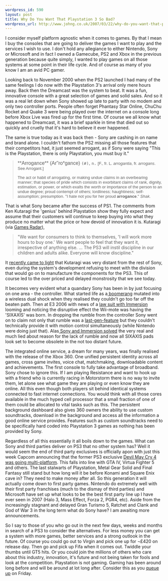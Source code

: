 ```yaml
--- 
wordpress_id: 590
layout: post
title: Why Do You Want That Playstation 3 So Bad?
wordpress_url: http://www.johng.co.uk/2007/03/22/why-do-you-want-that-playstation-3-so-bad/
---
```

I consider myself platform agnostic when it comes to games. By that I mean I buy the consoles that are going to deliver the games I want to play and the services I wish to use. I don't hold any allegiance to either Nintendo, Sony or Microsoft and in fact I owned a Gamecube, PS2 and Xbox in the previous generation because quite simply, I wanted to play games on all those systems at some point in their life cycle. And of course as many of you know I am an avid PC gamer.

Looking back to November 2000 when the PS2 launched I had many of the same feelings I do now with the Playstation 3's arrival only mere hours away. Back then the Dreamcast was the system to beat. It was a fun, innovative console with a great selection of games and solid sales. And so it was a real let down when Sony showed up late to party with no modem and only two controller ports. People often forget Phantasy Star Online, ChuChu Rocket and Quake 3 were being played over the internet on a console long before Xbox Live was fired up for the first time. Of course we all know what happened to Dreamcast, it was a brief sparkle in time that died out so quickly and cruelly that it's hard to believe it ever happened.

The same is true today as it was back then - Sony are cashing in on name and brand alone. I couldn't fathom the PS2 missing all those features that their competitors had, it just seemed arrogant, as if Sony were saying "This is the Playstation, there is only Playstation, you must buy it."
<blockquote><font face="Arial" size="3">**Arrogance** (Ar"ro*gance) <tt>(#)</tt>, <tt>n.</tt></font>
<font face="Arial" size="2">[F., fr. L. <em>arrogantia</em>, fr. <em>arrogans</em>. See Arrogant.]</font>

<font face="Arial" size="2">The act or habit of arrogating, or making undue claims in an overbearing manner; that species of pride which consists in exorbitant claims of rank, dignity, estimation, or power, or which exalts the worth or importance of the person to an undue degree; proud contempt of others; lordliness; haughtiness; self-assumption; presumption. "I hate not you for her proud **arrogance**." <em>Shak.</em></font></blockquote>
That is what Sony became after the success of PS1. The comments from Ken Kutaragi the 'genius' behind Playstation show they fully expect and assume that their customers will continue to keep buying into what they produce no matter what the price or how devoid of innovation it is. Kutaragi (via <a href="http://www.gamesradar.com/us/ps3/game/features/article.jsp?releaseId=20060314115917309058&amp;articleId=2007031912215876016&amp;sectionId=1003&amp;pageId=2007031912425999092">Games Radar</a>),
<blockquote>"We want for consumers to think to themselves, 'I will work more hours to buy one.' We want people to feel that they want it, irrespective of anything else. ... The PS3 will instil discipline in our children and adults alike. Everyone will know discipline."</blockquote>
It <a href="http://spong.com/article/11993/Sony_CEO_Stringer_Slams_Father_Of_Playstation_As_Renegade_?cb=120">recently came to light</a> that Kutaragi was very distant from the rest of Sony, even during the system's development refusing to meet with the division that would go on to manufacture the components for the PS3. This of course led to the over priced and delayed monstrosity that we see today.

It becomes very evident what a quandary Sony has been in by just focusing on one area - the controller. What started life as a<a href="http://www.joystiq.com/2006/05/09/ps3-boomerang-controller-tossed-doesnt-come-back/"> boomerang</a> mutated into a wireless dual shock when they realised they couldn't go too far off the beaten path. Then at E3 2006 with news of a <a href="http://www.gamesindustry.biz/content_page.php?aid=7649">law suit with Immersion</a> looming and noticing the disruptive effect the Wii-mote was having the 'SIXAXIS' was born. In dropping the rumble from the controller Sony went on to claim not only that rumble was a <a href="http://www.1up.com/do/newsStory?cId=3157501">last-gen-feature</a> but they couldn't technically provide it with motion control simultaneously (while Nintendo were doing just that). Alas<a href="http://www.gamesindustry.biz/content_page.php?aid=23209"> Sony and Immersion solved</a> the very real and much lied about reason for the lack of rumble and now all SIXAXIS pads look set to become obsolete in the not too distant future.

The integrated online service, a dream for many years, was finally realised with the release of the Xbox 360. One unified persistent identity across all games, cross game invites, voice chat, matchmaking, downloadable content and achievements. The first console to fully take advantage of broadband. Sony chose to ignore this. If I am playing Resistance and want to hook up with a friend who is currently racing in Motorstorm there is no way to invite them, let alone see what game they are playing or even know they are online. All this even though both players sit behind identical systems connected to fast internet connections. You would think with all those cores available in the much hyped cell processor that a small fraction of one of them could be allocated to vital tasks such as this. The persistent background dashboard also gives 360 owners the ability to use custom soundtracks, download in the background and access all the information a good online service provides. Features such as custom soundtracks need to be specifically hard coded into Playstation 3 games as nothing has been provided by Sony.

Regardless of all this essentially it all boils down to the games. What can Sony and third parties deliver on PS3 that no other system has? Well it would seem the end of third party exclusives is officially apon with just this week Capcom announcing that the former PS3 exclusive <a href="http://ir.capcom.co.jp/english/news/html/e070320.html">Devil May Cry 4 was going multi-platform</a>. This falls into line with GTA IV, Virtua Fighter 5 and others. The last stalwarts of Playstation, Metal Gear Solid and Final Fantasy still stand but how long will it be before Konami and Square Enix cave in? They need to make money after all. So this generation it will actually come down to first party games. Nintendo do extremely well with their first party franchises (much to the dismay of third parties) and Microsoft have set up what looks to be the best first party line up I have ever seen in 2007 (Halo 3, Mass Effect, Forza 2, PGR4, etc). Aside from the increasingly stagnant and delayed Gran Turismo 5, Ratchet and Clank and God of War 3 in the long term what do Sony have? I am awaiting more announcements.

So I say to those of you who go out in the next few days, weeks and months in search of a PS3 to consider the alternatives. For less money you can get a system with more games, better services and a strong outlook in the future. Of course you could go out to Virgin and pick one up for ¬£420 on release day. Then go and pick up Fifa when it comes out. Twiddle your thumbs until GT5 hits. Or you could join the millions of others who care about this industry, innovation, it's future and not being taken for fools and look at the competition. Playstation is not gaming. Gaming has been around long before and will be around at lot long after. Consider this as you <a href="http://www.ukresistance.co.uk/2007/03/reporting-live-from-ps3-launch-event.html">queue up</a> on Friday.

